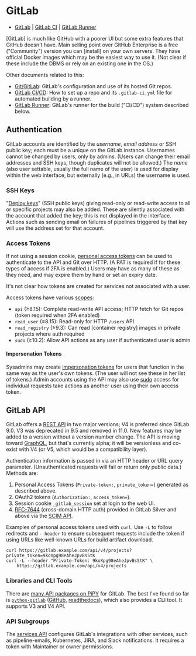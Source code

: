 GitLab
======

* [GitLab](gitlab.md) | [GitLab CI](gitlab-ci.md)
  | [GitLab Runner](gitlab-runner.md)

[GitLab] is much like GitHub with a poorer UI but some extra features that
GitHub doesn't have. Main selling point over GitHub Enterprise is a
free ("Community") version you can [install] on your own servers. They
have official Docker images which may be the easiest way to use it.
(Not clear if these include the DBMS or rely on an existing one in the OS.)

Other documents related to this:
* [Git/GitLab](../git/gitlab.md): GitLab's configuration and use of
  its hosted Git repos.
* [GitLab CI/CD](gitlab-ci.md): How to set up a repo and its
  `.gitlab-ci.yml` file for automated building by a runner.
* [GitLab Runner](gitlab-runner.md): GitLab's runner for the
  build ("CI/CD") system described below.


Authentication
--------------

GitLab accounts are identified by the _username_, _email address_ or
SSH public key; each must be a unique on the GitLab instance.
Usernames cannot be changed by users, only by admins. (Users can
change their email addresses and SSH keys, though duplicates will not
be allowed.) The _name_ (also user settable, usually the full name of
the user) is used for display within the web interface, but externally
(e.g., in URLs) the username is used.

### SSH Keys

"[Deploy keys]" (SSH public keys) giving read-only or read-write
access to all or specific projects may also be added. These are
silently associated with the account that added the key; this is not
displayed in the interface. Actions such as sending email on failures
of pipelines triggered by that key will use the address set for that
account.

### Access Tokens

If not using a session cookie, [personal access tokens] can be used to
authenticate to the API and Git over HTTP. (A PAT is required if for
these types of access if 2FA is enabled.) Users may have as many of
these as they need, and may expire them by hand or set an expiry date.

It's not clear how tokens are created for services not associated with
a user.

Access tokens have various [scopes]:
* `api` (≥8.15): Complete read-write API access; HTTP fetch for Git repos
  (token required when 2FA enabled)
* `read_user` (≥8.15): Read-only for HTTP `/users` API
* `read_registry` (≥9.3): Can read [container registry] images in
  private projects where auth required
* `sudo` (≥10.2): Allow API actions as any user if authenticated user
  is admin

#### Impersonation Tokens

Sysadmins may create [impersonation tokens] for users that function in
the same way as the user's own tokens. (The user will not see these in
her list of tokens.) Admin accounts using the API may also use [sudo]
access for individual requests take actions as another user using
their own access token.


GitLab API
----------

GitLab offers a [REST API][api] in two major versions; V4 is preferred
since GitLab 9.0. V3 was deprecated in 9.5 and removed in 11.0. New
features may be added to a version without a version number change.
The API is moving toward [GraphQL], but that's currently alpha; it
will be versionless and co-exist with V4 (or V5, which would be a
compatibility layer).

Authentication information is passed in via an HTTP header or URL
query parameter. (Unauthenticated requests will fail or return only
public data.) Methods are:
1. Personal Access Tokens (`Private-token:`, `private_token=`)
   generated as described above.
2. OAuth2 tokens (`Authorization:`, `access_token=`).
3. Session cookie `_gitlab_session` set at login to the web UI.
4. [RFC-7644][] (cross-domain HTTP auth) provided in GitLab Silver and
   above via the [SCIM API].

Examples of personal access tokens used with `curl`. Use `-L` to
follow redirects and `--header` to ensure subsequent requests include
the token if using URLs like well-known URLs for build artifact
download.

    curl https://gitlab.example.com/api/v4/projects?private_token=9koXpg98eAheJpvBs5tK
    curl -L --header "Private-Token: 9koXpg98eAheJpvBs5tK" \
        https://gitlab.example.com/api/v4/projects

### Libraries and CLI Tools

There are [many API packages on PiPY][pipy-gitlab] for GitLab. The
best I've found so far is [`python-gitlab`][]
([GitHub][python-gitlab-github], [readthedocs][python-gitlab-docs]),
which also provides a CLI tool. It supports V3 and V4 API.

### API Subgroups

The [services API] configures GitLab's integrations with other
services, such as pipeline-emails, Kubernetes, JIRA, and Slack
notifications. It requires a token with Maintainer or owner
permissions.



<!-------------------------------------------------------------------->
[GraphQL]: https://docs.gitlab.com/ce/api/graphql/index.html
[RFC-7644]: https://tools.ietf.org/html/rfc7644
[SCIM API]: https://docs.gitlab.com/ce/api/scim.html
[`python-gitlab`]: https://pypi.org/project/python-gitlab/
[api]: https://docs.gitlab.com/ce/api/README.html
[deploy keys]: https://docs.gitlab.com/ce/ssh/README.html#deploy-keys
[impersonation tokens]: https://docs.gitlab.com/ce/api/README.html#impersonation-tokens
[personal access tokens]: https://docs.gitlab.com/ce/api/README.html#personal-access-tokens
[pipy-gitlab]: https://pypi.org/search/?q=gitlab&o=&c=Intended+Audience+%3A%3A+Developers
[python-gitlab-docs]: http://python-gitlab.readthedocs.org/en/stable/
[python-gitlab-github]: https://github.com/python-gitlab/python-gitlab
[scopes]: https://docs.gitlab.com/ee/user/profile/personal_access_tokens.html#limiting-scopes-of-a-personal-access-token
[services api]: https://docs.gitlab.com/ce/api/services.html
[sudo]: https://docs.gitlab.com/ce/api/README.html#sudo

